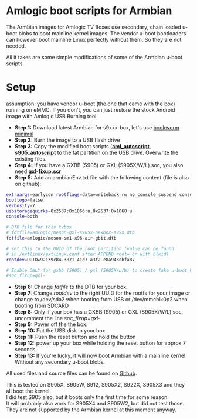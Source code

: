 # Amlogic boot scripts for Armbian

The Armbian images for Amlogic TV Boxes use secondary, chain loaded u-boot blobs to boot mainline kernel images.
The vendor u-boot bootloaders can however boot mainline Linux perfectly without them. So they are not needed.

All it takes are some simple modifications of some of the Armbian u-boot scripts.

# Setup
assumption: you have vendor u-boot (the one that came with the box) running on eMMC. If you don't, you can just restore the stock Android image with Amlogic USB Burning tool.

+ **Step 1:** Download latest Armbian for s9xxx-box, let's use [bookworm minimal](https://dl.armbian.com/aml-s9xx-box/archive/Armbian_23.8.1_Aml-s9xx-box_bookworm_current_6.1.50_minimal.img.xz)  
+ **Step 2:** Burn the image to a USB flash drive  
+ **Step 3:** Copy the modified boot scripts (**[aml_autoscript](https://github.com/devmfc/amlogic-bootscripts-Armbian/blob/main/aml_autoscript)**, **[s905_autoscript](https://github.com/devmfc/amlogic-bootscripts-Armbian/blob/main/s905_autoscript)** to the fat partition on the USB drive. Overwrite the existing files.  
+ **Step 4:** If you have a GXBB (S905) or GXL (S905X/W/L) soc, you also need **[gxl-fixup.scr](https://github.com/devmfc/amlogic-bootscripts-Armbian/blob/main/gxl-fixup.scr)**  
+ **Step 5:** Add an armbianEnv.txt file with the following content (file is also on github):  
```bash
extraargs=earlycon rootflags=data=writeback rw no_console_suspend consoleblank=0 fsck.fix=yes fsck.repair=yes net.ifnames=0
bootlogo=false
verbosity=7
usbstoragequirks=0x2537:0x1066:u,0x2537:0x1068:u
console=both

# DTB file for this tvbox
# fdtfile=amlogic/meson-gxl-s905x-nexbox-a95x.dtb
fdtfile=amlogic/meson-sm1-x96-air-gbit.dtb

# set this to the UUID of the root partition (value can be found 
# in /extlinux/extlinux.conf after APPEND root= or with blkid)
rootdev=UUID=92139c84-3871-41d7-a3f2-e8a943cbfa87

# Enable ONLY for gxbb (S905) / gxl (S905X/L/W) to create fake u-boot header
#soc_fixup=gxl-
```
+ **Step 6:** Change *fdtfile* to the DTB for your box.  
+ **Step 7:** Change *rootdev* to the right UUID for the rootfs for your image or change to /dev/sda2 when booting from USB or /dev/mmcblk0p2 when booting from SDCARD  
+ **Step 8:** Only if your box has a GXBB (S905) or GXL (S905X/W/L) soc, uncomment the line *soc_fixup=gxl-*  
+ **Step 9:** Power off the the box.  
+ **Step 10:** Put the USB disk in your box.  
+ **Step 11:** Push the reset button and hold the button  
+ **Step 12:** power up your box while holding the reset button for approx 7 seconds.  
+ **Step 13:** If you're lucky, it will now boot Armbian with a mainline kernel. Without any secondary u-boot blobs.  

All used files and source files can be found on [Github](https://github.com/devmfc/amlogic-bootscripts-Armbian).  
  
This is tested on S905X, S905W, S912, S905X2, S922X, S905X3 and they all boot the kernel.  
I did test S905 also, but it boots only the first time for some reason.  
It will probably also work for S905X4 and S905W2, but did not test those. They are not supported by the Armbian kernel at this moment anyway.